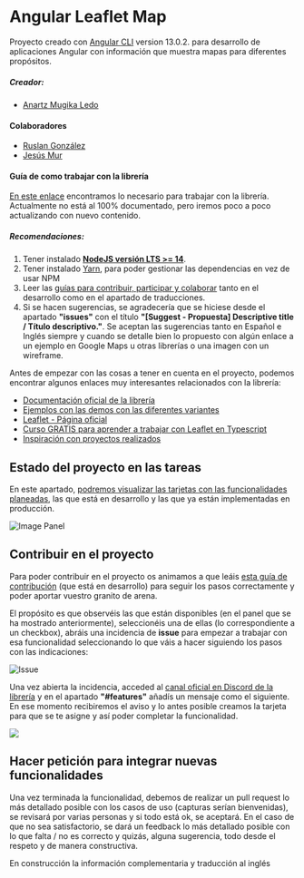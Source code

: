 # Angular Leaflet Map

Proyecto creado con [Angular CLI](https://github.com/angular/angular-cli) version 13.0.2. para desarrollo de aplicaciones Angular con información que muestra mapas para diferentes propósitos.

##### Creador:
* [Anartz Mugika Ledo](https://anartz-mugika.com/)

#### Colaboradores
* [Ruslan González](https://github.com/ruslanguns)
* [Jesús Mur](https://github.com/JesusMurF)

#### Guía de como trabajar con la librería

[En este enlace](https://mugan86.github.io/ng-leaflet/es/summary) encontramos lo necesario para trabajar con la librería. Actualmente no está al 100% documentado, pero iremos poco a poco actualizando con nuevo contenido.

##### Recomendaciones:
1. Tener instalado [**NodeJS versión LTS >= 14**](https://nodejs.org/en/).
2. Tener instalado [Yarn](https://yarnpkg.com/getting-started/install), para poder gestionar las dependencias en vez de usar NPM
3. Leer las [guías para contribuir, participar y colaborar](https://github.com/mugan86/ng-leaflet/edit/develop/README.md) tanto en el desarrollo como en el apartado de traducciones.
4. Si se hacen sugerencias, se agradecería que se hiciese desde el apartado **"issues"** con el título **"[Suggest - Propuesta] Descriptive title / Título descriptivo."**. 
Se aceptan las sugerencias tanto en Español e Inglés siempre y cuando se detalle bien lo propuesto con algún enlace a un ejemplo en Google Maps u otras librerías o una imagen con un wireframe.

Antes de empezar con las cosas a tener en cuenta en el proyecto, podemos encontrar algunos enlaces muy interesantes relacionados con la librería:

* [Documentación oficial de la librería](https://mugan86.github.io/ng-leaflet/)
* [Ejemplos con las demos con las diferentes variantes](./DEMO.md)
* [Leaflet - Página oficial](https://leafletjs.com/)
* [Curso GRATIS para aprender a trabajar con Leaflet en Typescript](https://www.youtube.com/playlist?list=PLaaTcPGicjqgLAUhR_grKBGCXbyKaP7qR)
* [Inspiración con proyectos realizados](https://tomik23.github.io/leaflet-examples/)

## Estado del proyecto en las tareas

En este apartado, [podremos visualizar las tarjetas con las funcionalidades planeadas](https://github.com/mugan86/ng-leaflet/projects/1), las que está en desarrollo y las que ya están implementadas en producción.

![Image Panel](https://raw.githubusercontent.com/mugan86/ng-leaflet/develop/screens/2.-%20features%20-%20project.png)

## Contribuir en el proyecto

Para poder contribuir en el proyecto os animamos a que leáis [esta guía de contribución](CONTRIBUTING.md) (que está en desarrollo) para seguir los pasos correctamente y poder aportar vuestro granito de arena.

El propósito es que observéis las que están disponibles (en el panel que se ha mostrado anteriormente), seleccionéis una de ellas (lo correspondiente a un checkbox), abráis una incidencia de **issue** para empezar a trabajar con esa funcionalidad seleccionando lo que váis a hacer siguiendo los pasos con las indicaciones:

![Issue](https://github.com/mugan86/ng-leaflet/blob/develop/screens/3.-%20issue.png?raw=true)

Una vez abierta la incidencia, acceded al [canal oficial en Discord de la librería](https://social.anartz-mugika.com/angular-leaflet-map-discord) y en el apartado **"#features"** añadís un mensaje como el siguiente. En ese momento recibiremos el aviso y lo antes posible creamos la tarjeta para que se te asigne y así poder completar la funcionalidad.

![](https://github.com/mugan86/ng-leaflet/blob/develop/screens/4.-%20discord.png?raw=true)

## Hacer petición para integrar nuevas funcionalidades
Una vez terminada la funcionalidad, debemos de realizar un pull request lo más detallado posible con los casos de uso (capturas serían bienvenidas), se revisará por varias personas y si todo está ok, se aceptará. En el caso de que no sea satisfactorio, se dará un feedback lo más detallado posible con lo que falta / no es correcto y quizás, alguna sugerencia, todo desde el respeto y de manera constructiva.

En construcción la información complementaria y traducción al inglés

